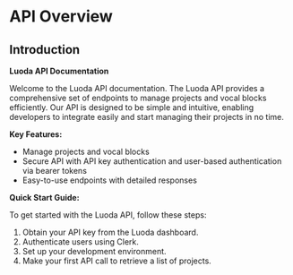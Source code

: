 # API Overview

<!-- This document provides an introduction into your API. -->

## Introduction

**Luoda API Documentation**

Welcome to the Luoda API documentation. The Luoda API provides a comprehensive set of endpoints to manage projects and vocal blocks efficiently. Our API is designed to be simple and intuitive, enabling developers to integrate easily and start managing their projects in no time.

**Key Features:**
- Manage projects and vocal blocks
- Secure API with API key authentication and user-based authentication via bearer tokens
- Easy-to-use endpoints with detailed responses

**Quick Start Guide:**

To get started with the Luoda API, follow these steps:
1. Obtain your API key from the Luoda dashboard.
2. Authenticate users using Clerk.
3. Set up your development environment.
4. Make your first API call to retrieve a list of projects.

<seealso>

<!--List any additional resources, such as tutorials or guides, that can help users understand and use the API effectively.-->

</seealso>
